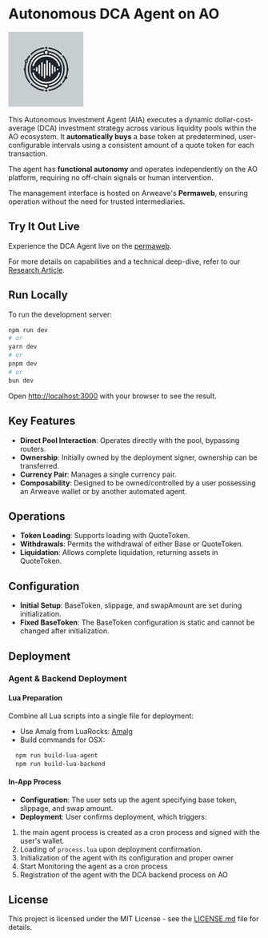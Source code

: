 # Autonomous DCA Agent on AO

<img src="logo.webp" width="150" height="150" alt="DCA Agent Logo">

This Autonomous Investment Agent (AIA) executes a dynamic dollar-cost-average (DCA) investment strategy across various liquidity pools within the AO ecosystem. It **automatically buys** a base token at predetermined, user-configurable intervals using a consistent amount of a quote token for each transaction.

The agent has **functional autonomy** and operates independently on the AO platform, requiring no off-chain signals or human intervention.

The management interface is hosted on Arweave's **Permaweb**, ensuring operation without the need for trusted intermediaries.

## Try It Out Live

Experience the DCA Agent live on the [permaweb](https://dca_agent.arweave.dev).

For more details on capabilities and a technical deep-dive, refer to our [Research Article](https://www.autonomous.finance/research/dca-agent).

## Run Locally

To run the development server:

```bash
npm run dev
# or
yarn dev
# or
pnpm dev
# or
bun dev
```

Open [http://localhost:3000](http://localhost:3000) with your browser to see the result.

## Key Features

- **Direct Pool Interaction**: Operates directly with the pool, bypassing routers.
- **Ownership**: Initially owned by the deployment signer, ownership can be transferred.
- **Currency Pair**: Manages a single currency pair.
- **Composability**: Designed to be owned/controlled by a user possessing an Arweave wallet or by another automated agent.

## Operations

- **Token Loading**: Supports loading with QuoteToken.
- **Withdrawals**: Permits the withdrawal of either Base or QuoteToken.
- **Liquidation**: Allows complete liquidation, returning assets in QuoteToken.

## Configuration
- **Initial Setup**: BaseToken, slippage, and swapAmount are set during initialization.
- **Fixed BaseToken**: The BaseToken configuration is static and cannot be changed after initialization.

## Deployment

### Agent & Backend Deployment

#### Lua Preparation
Combine all Lua scripts into a single file for deployment:
- Use Amalg from LuaRocks: [Amalg](https://luarocks.org/modules/siffiejoe/amalg)
- Build commands for OSX:

```bash
  npm run build-lua-agent
  npm run build-lua-backend
```

#### In-App Process
- **Configuration**: The user sets up the agent specifying base token, slippage, and swap amount.
- **Deployment**: User confirms deployment, which triggers:
1. the main agent process is created as a cron process and signed with the user's wallet.
2. Loading of `process.lua` upon deployment confirmation.
3. Initialization of the agent with its configuration and proper owner
4. Start Monitoring the agent as a cron process
5. Registration of the agent with the DCA backend process on AO

## License

This project is licensed under the MIT License - see the [LICENSE.md](LICENSE.md) file for details.





